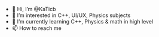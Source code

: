- 👋 Hi, I’m @KaTicb
- 👀 I’m interested in C++, UI/UX, Physics subjects
- 🌱 I’m currently learning C++, Physics & math in high level
- 📫 How to reach me 
